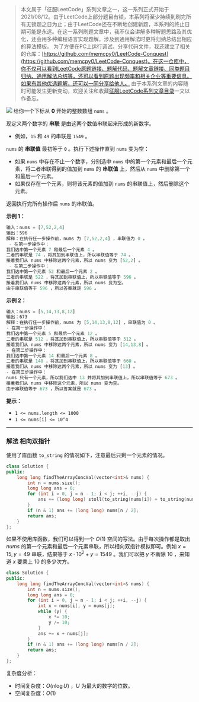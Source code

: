 > 本文属于「征服LeetCode」系列文章之一，这一系列正式开始于2021/08/12。由于LeetCode上部分题目有锁，本系列将至少持续到刷完所有无锁题之日为止；由于LeetCode还在不断地创建新题，本系列的终止日期可能是永远。在这一系列刷题文章中，我不仅会讲解多种解题思路及其优化，还会用多种编程语言实现题解，涉及到通用解法时更将归纳总结出相应的算法模板。
> <b></b>
> 为了方便在PC上运行调试、分享代码文件，我还建立了相关的仓库：[https://github.com/memcpy0/LeetCode-Conquest](https://github.com/memcpy0/LeetCode-Conquest)。在这一仓库中，你不仅可以看到LeetCode原题链接、题解代码、题解文章链接、同类题目归纳、通用解法总结等，还可以看到原题出现频率和相关企业等重要信息。如果有其他优选题解，还可以一同分享给他人。
> <b></b>
> 由于本系列文章的内容随时可能发生更新变动，欢迎关注和收藏[征服LeetCode系列文章目录](https://memcpy0.blog.csdn.net/article/details/119656559)一文以作备忘。

![](https://image-1307616428.cos.ap-beijing.myqcloud.com/Obsidian/202310131529748.png)
给你一个下标从 **0** 开始的整数数组 `nums` 。

现定义两个数字的 **串联** 是由这两个数值串联起来形成的新数字。
- 例如，`15` 和 `49` 的串联是 `1549` 。

`nums` 的 **串联值** 最初等于 `0` 。执行下述操作直到 `nums` 变为空：
- 如果 `nums` 中存在不止一个数字，分别选中 `nums` 中的第一个元素和最后一个元素，将二者串联得到的值加到 `nums` 的 **串联值** 上，然后从 `nums` 中删除第一个和最后一个元素。
- 如果仅存在一个元素，则将该元素的值加到 `nums` 的串联值上，然后删除这个元素。

返回执行完所有操作后 `nums` 的串联值。

**示例 1：**
```js
输入：nums = [7,52,2,4]
输出：596
解释：在执行任一步操作前，nums 为 [7,52,2,4] ，串联值为 0 。
 - 在第一步操作中：
我们选中第一个元素 7 和最后一个元素 4 。
二者的串联是 74 ，将其加到串联值上，所以串联值等于 74 。
接着我们从 nums 中移除这两个元素，所以 nums 变为 [52,2] 。
 - 在第二步操作中： 
我们选中第一个元素 52 和最后一个元素 2 。 
二者的串联是 522 ，将其加到串联值上，所以串联值等于 596 。
接着我们从 nums 中移除这两个元素，所以 nums 变为空。
由于串联值等于 596 ，所以答案就是 596 。
```
**示例 2：**
```js
输入：nums = [5,14,13,8,12]
输出：673
解释：在执行任一步操作前，nums 为 [5,14,13,8,12] ，串联值为 0 。 
- 在第一步操作中： 
我们选中第一个元素 5 和最后一个元素 12 。 
二者的串联是 512 ，将其加到串联值上，所以串联值等于 512 。 
接着我们从 nums 中移除这两个元素，所以 nums 变为 [14,13,8] 。
- 在第二步操作中：
我们选中第一个元素 14 和最后一个元素 8 。
二者的串联是 148 ，将其加到串联值上，所以串联值等于 660 。
接着我们从 nums 中移除这两个元素，所以 nums 变为 [13] 。 
- 在第三步操作中：
nums 只有一个元素，所以我们选中 13 并将其加到串联值上，所以串联值等于 673 。
接着我们从 nums 中移除这个元素，所以 nums 变为空。 
由于串联值等于 673 ，所以答案就是 673 。
```
**提示：**
- `1 <= nums.length <= 1000`
- `1 <= nums[i] <= 10^4`

---
### 解法 相向双指针
使用了库函数 `to_string` 的情况如下，注意最后只剩一个元素的情况。
```cpp
class Solution {
public:
    long long findTheArrayConcVal(vector<int>& nums) {
        int n = nums.size();
        long long ans = 0;
        for (int i = 0, j = n - 1; i < j; ++i, --j) {
            ans += (long long) stoll(to_string(nums[i]) + to_string(nums[j]));
        }
        if (n & 1) ans += (long long) nums[n / 2];
        return ans;
    }
};
```
如果不使用库函数，我们可以得到一个 $O(1)$ 空间的写法。由于每次操作都是取出 $nums$ 的第一个元素和最后一个元素串联，所以相向双指针模拟即可。例如 $x=15,y = 49$ 串联，结果等于 $x\cdot {10^2} + y=1549$ 。我们可以把 $y$ 不断除 $10$ ，来知道 $x$ 要乘上 $10$ 的多少次方。
```cpp
class Solution {
public:
    long long findTheArrayConcVal(vector<int>& nums) {
        int n = nums.size();
        long long ans = 0;
        for (int i = 0, j = n - 1; i < j; ++i, --j) {
            int x = nums[i], y = nums[j];
            while (y) {
                x *= 10; 
                y /= 10;
            }
            ans += x + nums[j];
        }
        if (n & 1) ans += (long long) nums[n / 2];
        return ans;
    }
};
```
复杂度分析：
- 时间复杂度：$O(n\log U)$ ，$U$ 为最大的数字的位数。
- 空间复杂度：$O(1)$
